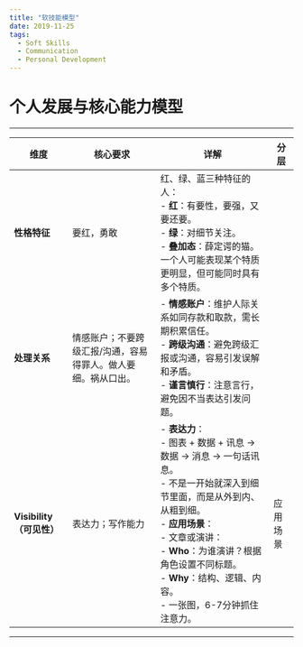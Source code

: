 ```yaml
---
title: "软技能模型"
date: 2019-11-25
tags:
  - Soft Skills
  - Communication
  - Personal Development
---
```


# 个人发展与核心能力模型

---

| 维度       | 核心要求                                                                 | 详解                                                                                                                                                                                                                     | 分层         |
|------------|--------------------------------------------------------------------------|--------------------------------------------------------------------------------------------------------------------------------------------------------------------------------------------------------------------------|--------------|
| **性格特征** | 要红，勇敢                                                               | 红、绿、蓝三种特征的人：<br>- **红**：有要性，要强，又要还要。<br>- **绿**：对细节关注。<br>- **叠加态**：薛定谔的猫。一个人可能表现某个特质更明显，但可能同时具有多个特质。                                              |              |
| **处理关系** | 情感账户；不要跨级汇报/沟通，容易得罪人。做人要细。祸从口出。             | - **情感账户**：维护人际关系如同存款和取款，需长期积累信任。<br>- **跨级沟通**：避免跨级汇报或沟通，容易引发误解和矛盾。<br>- **谨言慎行**：注意言行，避免因不当表达引发问题。                                           |              |
| **Visibility（可见性）** | 表达力；写作能力                                                         | - **表达力**：<br>  - 图表 + 数据 + 讯息 -> 数据 -> 消息 -> 一句话讯息。<br>  - 不是一开始就深入到细节里面，而是从外到内、从粗到细。<br>- **应用场景**：<br>  - 文章或演讲：<br>    - **Who**：为谁演讲？根据角色设置不同标题。<br>    - **Why**：结构、逻辑、内容。<br>    - 一张图，6-7分钟抓住注意力。 | 应用场景     |

---


